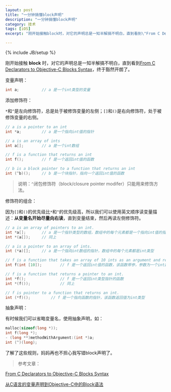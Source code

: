 ```yaml
---
layout: post
title: "一分钟搞懂block声明"
description: "一分钟搞懂block声明"
category: 技术
tags: [iOS]
excerpt: "刚开始接触block时，对它的声明总是一知半解搞不明白，直到看到\"From C Declarators to Objective-C Blocks Syntax\"，终于豁然开朗了。"

---
```

{% include JB/setup %}

刚开始接触 **block** 时，对它的声明总是一知半解搞不明白，直到看到[From C Declarators to Objective-C Blocks Syntax](http://nilsou.com/blog/2013/08/21/objective-c-blocks-syntax/)，终于豁然开朗了。

变量声明：

```c
int a; 			// a 是一个int类型的变量
```

添加修饰符：

`*`和`^`是左向修饰符，总是处于被修饰变量的左侧；`[]`和`()`是右向修饰符，处于被修饰变量的右侧。

```c
// a is a pointer to an int
int *a; 		// a 是一个指向int值的指针

// a is an array of ints
int a[]; 		// a 是一个int数组

// f is a function that returns an int
int f(); 		// f 是一个返回int值的函数

// b is a block pointer to a function that returns an int
int (^b)(); 	// b 是一个块指针，指向一个返回int值的函数
```

> 说明：`^`闭包修饰符（block/closure pointer modifer）只能用来修饰方法。

修饰符的组合：

因为`[]`和`()`的优先级比`*`和`^`的优先级高，所以我们可以使用英文顺序读变量描述：**从变量名开始尽量向右读**，直到变量结束，然后再读左侧修饰符。

```c
// a is an array of pointers to an int.
int *a[]; 		// a 是一个指针类型的数组，数组中的每个元素都是一个指向int值的指针
int *(a[]); 	// 同上

// a is a pointer to an array of ints.
int (*a)[]; 	// a 是一个指向int数组的指针，数组中的每个元素都是int类型

// f is a function that takes an array of 10 ints as an argument and return an int.
int f(int [10]); 		// f 是一个返回int值的函数，该函数带参，参数为一个int数组

// f is a function that returns a pointer to an int.
int *f();				// f 是一个返回int类型指针的函数
int *(f()); 			// 同上

// f is pointer to a function that returns an int.
int (*f)();			// f 是一个指向函数的指针，该函数返回值为int类型
```

抽象声明：

有时候我们可以省略变量名，使用抽象声明，如：

```c
malloc(sizeof(long *));
int f(long *);
- (long **)methodWithArgument:(int *)a;
int (^)(long);
```

了解了这些规则，妈妈再也不担心我写错block声明了。

> 参考文章：

[From C Declarators to Objective-C Blocks Syntax](http://nilsou.com/blog/2013/08/21/objective-c-blocks-syntax/)

[从C语言的变量声明到Objective-C中的Block语法](http://www.cocoachina.com/ios/20160328/15789.html)
